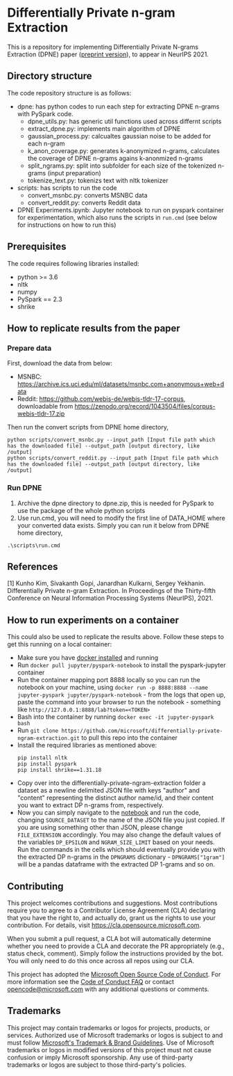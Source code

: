 # Differentially Private n-gram Extraction
This is a repository for implementing Differentially Private N-grams Extraction (DPNE) paper ([preprint version](https://arxiv.org/abs/2108.02831)), to appear in NeurIPS 2021.

## Directory structure

The code repository structure is as follows:
- dpne: has python codes to run each step for extracting DPNE n-grams with PySpark code.
  - dpne_utils.py: has generic util functions used across differnt scripts
  - extract_dpne.py: implements main algorithm of DPNE
  - gaussian_process.py: calcualtes gaussian noise to be added for each n-gram
  - k_anon_coverage.py: generates k-anonymized n-grams, calculates the coverage of DPNE n-grams agains k-anonmized n-grams
  - split_ngrams.py: split into subfolder for each size of the tokenized n-grams (input preparation)
  - tokenize_text.py: tokenizs text with nltk tokenizer
- scripts: has scripts to run the code
  - convert_msnbc.py: converts MSNBC data
  - convert_reddit.py: converts Reddit data
- DPNE Experiments.ipynb: Jupyter notebook to run on pyspark container for experimentation, which also runs the scripts in `run.cmd` (see below for instructions on how to run this)

## Prerequisites

The code requires following libraries installed:
- python >= 3.6
- nltk
- numpy
- PySpark == 2.3
- shrike

## How to replicate results from the paper

### Prepare data
First, download the data from below:
- MSNBC: https://archive.ics.uci.edu/ml/datasets/msnbc.com+anonymous+web+data
- Reddit: https://github.com/webis-de/webis-tldr-17-corpus, 
downloadable from https://zenodo.org/record/1043504/files/corpus-webis-tldr-17.zip

Then run the convert scripts from DPNE home directory,
```
python scripts/convert_msnbc.py --input_path [Input file path which has the downloaded file] --output_path [output directory, like /output]
python scripts/convert_reddit.py --input_path [Input file path which has the downloaded file] --output_path [output directory, like /output]
```

### Run DPNE

1. Archive the dpne directory to dpne.zip, this is needed for PySpark to use the package of the whole python scripts
2. Use run.cmd, you will need to modify the first line of DATA_HOME where your converted data exists. Simply you can run it below from DPNE home directory,
```
.\scripts\run.cmd
```

## References
[1] Kunho Kim, Sivakanth Gopi, Janardhan Kulkarni, Sergey Yekhanin. Differentially Private n-gram Extraction. In Proceedings of the Thirty-fifth Conference on Neural Information Processing Systems (NeurIPS), 2021.

## How to run experiments on a container
This could also be used to replicate the results above. Follow these steps to get this running on a local container:
- Make sure you have [docker installed](https://docs.docker.com/engine/install/) and running
- Run `docker pull jupyter/pyspark-notebook` to install the pyspark-jupyter container
- Run the container mapping port 8888 locally so you can run the notebook on your machine, using `docker run -p 8888:8888 --name jupyter-pyspark jupyter/pyspark-notebook` - from the logs that open up, paste the command into your browser to run the notebook - something like `http://127.0.0.1:8888/lab?token=<TOKEN>`
- Bash into the container by running `docker exec -it jupyter-pyspark bash`
- Run `git clone https://github.com/microsoft/differentially-private-ngram-extraction.git` to pull this repo into the container
- Install the required libraries as mentioned above:
  ```
  pip install nltk
  pip install pyspark
  pip install shrike==1.31.18
  ```
- Copy over into the differentially-private-ngram-extraction folder a dataset as a newline delimited JSON file with keys "author" and "content" representing the distinct author name/id, and their content you want to extract DP n-grams from, respectively.
- Now you can simply navigate to the [notebook](http://127.0.0.1:8888/lab/tree/differentially-private-ngram-extraction/DPNE%20Experiments.ipynb) and run the code, changing `SOURCE_DATASET` to the name of the JSON file you just copied. If you are using something other than JSON, please change `FILE_EXTENSION` accordingly. You may also change the default values of the variables `DP_EPSILON` and `NGRAM_SIZE_LIMIT` based on your needs. Run the commands in the cells which should eventually provide you with the extracted DP n-grams in the `DPNGRAMS` dictionary - `DPNGRAMS["1gram"]` will be a pandas dataframe with the extracted DP 1-grams and so on.

## Contributing

This project welcomes contributions and suggestions.  Most contributions require you to agree to a
Contributor License Agreement (CLA) declaring that you have the right to, and actually do, grant us
the rights to use your contribution. For details, visit https://cla.opensource.microsoft.com.

When you submit a pull request, a CLA bot will automatically determine whether you need to provide
a CLA and decorate the PR appropriately (e.g., status check, comment). Simply follow the instructions
provided by the bot. You will only need to do this once across all repos using our CLA.

This project has adopted the [Microsoft Open Source Code of Conduct](https://opensource.microsoft.com/codeofconduct/).
For more information see the [Code of Conduct FAQ](https://opensource.microsoft.com/codeofconduct/faq/) or
contact [opencode@microsoft.com](mailto:opencode@microsoft.com) with any additional questions or comments.

## Trademarks

This project may contain trademarks or logos for projects, products, or services. Authorized use of Microsoft 
trademarks or logos is subject to and must follow 
[Microsoft's Trademark & Brand Guidelines](https://www.microsoft.com/en-us/legal/intellectualproperty/trademarks/usage/general).
Use of Microsoft trademarks or logos in modified versions of this project must not cause confusion or imply Microsoft sponsorship.
Any use of third-party trademarks or logos are subject to those third-party's policies.
